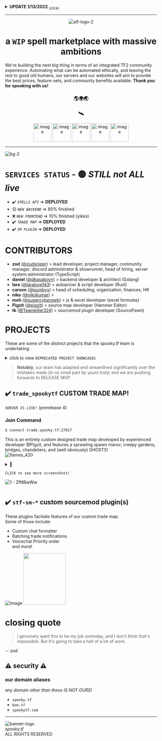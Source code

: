<details>

> There have been significant delays in the production process due to a fullstack rewrite to switch from a monolithic to a microservices-based paradigm for our backend.   
> I personally apologize for the extra time spent, but I wouldn't have OK'd it if I didn't think it was necessary. We want to have _the best_ backend of a Steam bot service -- which of course we won't, but that's my level of aspiration / delusion -- and I'm willing to sacrifice more time before launching MVP in favor of a more scalable backend. I hope you understand.   
> -- [@zod](https://github.com/zudsniper/)

<summary>
<b>UPDATE 1/13/2022</b> <sub>(click)</sub> 

</summary>

</details>

---

<div align=center>

![stf-logo-2](https://user-images.githubusercontent.com/16076573/192679367-16486f47-8f2f-4108-a643-1b2aab1de7b8.png)
# a `WIP` spell marketplace with massive ambitions

</div>

We're building the next big thing in terms of an integrated TF2 community experience. Automating what can be automated ethically, and leaving the rest to good old humans, our servers and our websites will aim to provide the best prices, feature-sets, and community benefits available. **Thank you for spooking with us!**

<div align="center">

### 🌎🌍🌏
### 🛰️

<img src="https://user-images.githubusercontent.com/16076573/207874445-55014680-fc37-46bf-bcfd-ba74435a2c13.png" alt="image" style="max-width: 100%;" width=60> <img src="https://user-images.githubusercontent.com/16076573/207875248-3274ef79-03b4-4ef3-9b10-a95385925f8a.png" alt="image" style="max-width: 100%;" width=60> <img src="https://user-images.githubusercontent.com/16076573/207874380-646dc74a-a92b-467f-a90e-cbe910dfcf23.png" alt="image" style="max-width: 100%;" width=60> <img src="https://user-images.githubusercontent.com/16076573/207875665-935f4f23-0912-4189-b2d2-72590f73c2e2.png" alt="image" style="max-width: 100%;" width=60> <img src="https://user-images.githubusercontent.com/16076573/207875524-6b9a015c-a9f4-4698-ac5d-bbf8fc5a57c1.png" alt="image" style="max-width: 100%;" width=60>  
</div>

<hr>

![bg-2](https://user-images.githubusercontent.com/16076573/212541078-d9114c49-9638-4565-bbe2-8ad7ecaf1dc3.png)

# `SERVICES STATUS` - 🟡 *STILL not ALL live*
- ✔️ *`SPELLS API`* => **DEPLOYED**
- 🟡 *`NEW BACKEND`* => 80% finished
- ❌ *`NEW FRONTEND`* => 10% finished (yikes)
- ✔️ *`TRADE MAP`* => **DEPLOYED**
- ✔️ *`SM PLUGIN`* => **DEPLOYED**

# CONTRIBUTORS
- **zod** ([@zudsniper](https://github.com/zudsniper)) > lead developer, project manager, community manager, discord administrator & showrunner, head of hiring, server system administrator (TypeScript)
- **daniel** ([@dkasabovn](https://github.com/dkasabovn)) > backend developer & architect (Golang)
- **lara** ([@laralove143](https://github.com/laralove143)) > autopricer & script developer (Rust)
- **carson** ([@pumbyy](https://github.com/pumbyy)) > head of scheduling, organization, finances, HR
- **niko** ([@nikokumar](https://github.com/nikokumar)) > 
- **meh** ([@supercybermeh](https://github.com/supercybermeh)) > js & excel developer (excel formulas)
- **Pigzit** ([@pigzit](https://github.com/pigzit)) > source map developer (Hammer Editor)
- **tk** ([@Teamkiller324](https://github.com/Teamkiller324)) > sourcemod plugin developer (SourcePawn)

# PROJECTS
These are some of the distinct projects that the spooky.tf team is undertaking.

<details>  
<summary> click to view <code>DEPRECATED PROJECT SHOWCASES</code>

</summary>

## [`spooky.tf`](https://github.com/spookytf/spookytf)  
This will be our main focus for the foreseeable future of the project. We plan to bring reasonable buy & sell prices even when examined thoroughly by the most seasoned of traders, all without sacrificing any user experience. (Any one should be able to use it!)  

> prerelease landing page  

![prerelease landing page](https://user-images.githubusercontent.com/16076573/192677278-36e62942-3f45-453d-bbbe-08922f072100.png)  
> prerelease tradeoffer account create page  

![prerelease tradeoffer account create page](https://user-images.githubusercontent.com/16076573/192677067-ce33dd96-0f19-4cff-bd97-10a129d3a640.png)


## [`stf-discord-bot`](https://github.com/spookytf/stf-discord-bot)  
The discord bot is simply an integration that will add some additional functionality to our [home discord server](https://spooky.tf/discord/), as well some other features yet to be announced.  

> discord bot's profile (offline)

![discord bot image](https://user-images.githubusercontent.com/16076573/192677858-d92f6aa8-4783-4943-ba52-037bc12bd802.png)

</details>  

> **Notably**, our team has adapted and streamlined significantly over the mistakes made (in no small part by yours truly) and we are pushing forwards to RELEASE MVP. 

## ✔️ `trade_spookytf` CUSTOM TRADE MAP!  
`SERVER IS LIVE!` (prerelease 4)  

### **Join Command**
```sh
$ connect trade.spooky.tf:27017
```  
This is an entirely custom designed trade map developed by experienced developer @Pigzit, and features a sprawling spawn manor, creepy gardens, bridges, chandeliers, and (well obviously) GHOSTS!  
![flames_420](https://user-images.githubusercontent.com/16076573/212541357-651d1cd2-35e7-4a47-b1ca-aad0d8378706.png)

<details>
<summary> 👻

`CLICK to see more screenshots!`  

![1 - ZfNBwWw](https://user-images.githubusercontent.com/16076573/195037247-bbc3e091-b1df-43d3-ad82-299c0702d03b.jpg)
</summary>

> hammer very early prerelease

![mappreview](https://user-images.githubusercontent.com/16076573/192679269-debc57d5-e92b-4900-848f-ab1ccbcd0c60.png)

> looking at the edge of the spooky 'garden' area  

![4 - UQ5Mwrh](https://user-images.githubusercontent.com/16076573/195036141-de17e789-384d-4ae7-85f8-2e53ef76c160.jpg)

> scary looking bridge!  

![3 - tybHQFC](https://user-images.githubusercontent.com/16076573/195036680-0e4a3269-7a4b-4f22-a50e-fde0a7da8fb3.jpg)

> example of indoors environment for the manor  

![6 - l89JXb7](https://user-images.githubusercontent.com/16076573/195036365-cb0b036a-b108-47be-b838-a8fd7d6d40d0.jpg)

</details>

## ✔️ `stf-sm-*` custom sourcemod plugin(s)
These plugins faciliate features of our custom trade map.  
Some of those include:
- Custom chat formatter
- Batching trade notifications
- Voicechat Priority order  
and more!

![Image](https://user-images.githubusercontent.com/16076573/192127576-6b2f53c8-ca1f-4a4c-9159-6003e1c73df9.png)
<img src=https://user-images.githubusercontent.com/16076573/195009007-a2fb22f9-ace5-441e-92a4-57b636183594.png width=140 height=170 >

# closing quote

> I genuinely want this to be my job someday, and I don't think that's impossible. But it's going to take a hell of a lot of work. 
  
 -- zod

## ⚠️ security ⚠️
### our domain aliases
_any domain other than these IS NOT OURS!_  
- `spooky.tf` 
- `boo.tf`
- `spookytf.com`

---

![banner-logo](https://user-images.githubusercontent.com/16076573/192673098-48467c36-2d96-43ca-bc02-5ec993989ceb.gif)  
<i>spooky.tf</i><br>
<span>ALL RIGHTS RESERVED</span>
